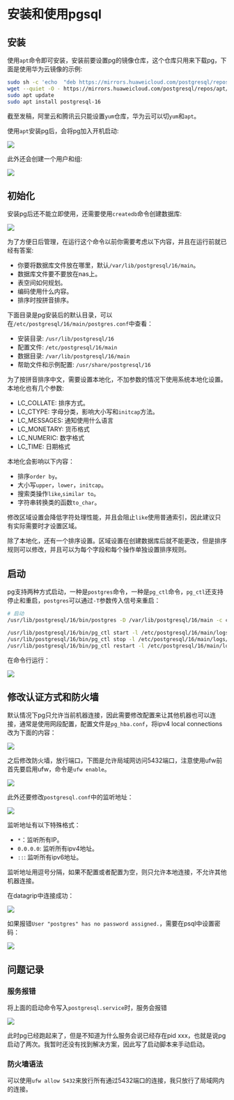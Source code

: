 # 安装和使用pgsql

## 安装

使用`apt`命令即可安装，安装前要设置pg的镜像仓库，这个仓库只用来下载pg，下面是使用华为云镜像的示例:

```bash
sudo sh -c 'echo  "deb https://mirrors.huaweicloud.com/postgresql/repos/apt $(lsb_release -cs)-pgdg main " > /etc/apt/sources.list.d/pgdg.list'
wget --quiet -O - https://mirrors.huaweicloud.com/postgresql/repos/apt/ACCC4CF8.asc | sudo apt-key add -
sudo apt update
sudo apt install postgresql-16
```

截至发稿，阿里云和腾讯云只能设置`yum`仓库，华为云可以切`yum`和`apt`。

使用`apt`安装pg后，会将pg加入开机启动:

![](https://picture-home.obs.cn-south-1.myhuaweicloud.com/markdown-picture/image-5.png)

此外还会创建一个用户和组:

![](https://picture-home.obs.cn-south-1.myhuaweicloud.com/markdown-picture/image-6.png)

## 初始化

安装pg后还不能立即使用，还需要使用`createdb`命令创建数据库:

![](https://picture-home.obs.cn-south-1.myhuaweicloud.com/markdown-picture/image-8.png)

为了方便日后管理，在运行这个命令以前你需要考虑以下内容，并且在运行前就已经有答案:

- 你要将数据库文件放在哪里，默认`/var/lib/postgresql/16/main`。
- 数据库文件要不要放在nas上。
- 表空间如何规划。
- 编码使用什么内容。
- 排序时按拼音排序。

下面目录是pg安装后的默认目录，可以在`/etc/postgresql/16/main/postgres.conf`中查看：

- 安装目录: `/usr/lib/postgresql/16`
- 配置文件: `/etc/postgresql/16/main`
- 数据目录: `/var/lib/postgresql/16/main`
- 帮助文件和示例配置: `/usr/share/postgresql/16`

为了按拼音排序中文，需要设置本地化，不加参数的情况下使用系统本地化设置。本地化也有几个参数:

- LC_COLLATE: 排序方式。
- LC_CTYPE: 字母分类，影响大小写和`initcap`方法。
- LC_MESSAGES: 通知使用什么语言
- LC_MONETARY: 货币格式
- LC_NUMERIC: 数字格式
- LC_TIME: 日期格式

本地化会影响以下内容：

- 排序`order by`。
- 大小写`upper`，`lower`，`initcap`。
- 搜索类操作`like`,`similar to`。
- 字符串转换类的函数`to_char`。

修改区域设置会降低字符处理性能，并且会阻止`like`使用普通索引，因此建议只有实际需要时才设置区域。

除了本地化，还有一个排序设置。区域设置在创建数据库后就不能更改，但是排序规则可以修改，并且可以为每个字段和每个操作单独设置排序规则。


## 启动

pg支持两种方式启动，一种是`postgres`命令，一种是`pg_ctl`命令，`pg_ctl`还支持停止和重启，`postgres`可以通过`-T`参数传入信号来重启：

```bash
# 启动
/usr/lib/postgresql/16/bin/postgres -D /var/lib/postgresql/16/main -c config_file=/etc/postgresql/16/main/postgresql.conf -c hba_file=/etc/postgresql/16/main/pg_hba.conf -c ident_file=/etc/postgresql/16/main/pg_ident.conf
```

```bash
/usr/lib/postgresql/16/bin/pg_ctl start -l /etc/postgresql/16/main/logs/pg.log -D /var/lib/postgresql/16/main -o "-c config_file=/etc/postgresql/16/main/postgresql.conf" -o "-c hba_file=/etc/postgresql/16/main/pg_hba.conf" -o "-c ident_file=/etc/postgresql/16/main/pg_ident.conf"
/usr/lib/postgresql/16/bin/pg_ctl stop -l /etc/postgresql/16/main/logs/pg.log -D /var/lib/postgresql/16/main -o "-c config_file=/etc/postgresql/16/main/postgresql.conf" -o "-c hba_file=/etc/postgresql/16/main/pg_hba.conf" -o "-c ident_file=/etc/postgresql/16/main/pg_ident.conf"
/usr/lib/postgresql/16/bin/pg_ctl restart -l /etc/postgresql/16/main/logs/pg.log -D /var/lib/postgresql/16/main -o "-c config_file=/etc/postgresql/16/main/postgresql.conf" -o "-c hba_file=/etc/postgresql/16/main/pg_hba.conf" -o "-c ident_file=/etc/postgresql/16/main/pg_ident.conf"
```

在命令行运行：

![](https://picture-home.obs.cn-south-1.myhuaweicloud.com/markdown-picture/image-9.png)


## 修改认证方式和防火墙

默认情况下pg只允许当前机器连接，因此需要修改配置来让其他机器也可以连接，通常是使用网段配置，配置文件是`pg_hba.conf`，将ipv4 local connections改为下面的内容：

![](https://picture-home.obs.cn-south-1.myhuaweicloud.com/markdown-picture/image-11.png)

之后修改防火墙，放行端口，下图是允许局域网访问5432端口，注意使用ufw前首先要启用ufw，命令是`ufw enable`。

![](https://picture-home.obs.cn-south-1.myhuaweicloud.com/markdown-picture/image-12.png)

此外还要修改`postgresql.conf`中的监听地址：

![](https://picture-home.obs.cn-south-1.myhuaweicloud.com/markdown-picture/image-14.png)

监听地址有以下特殊格式：

- `*`：监听所有IP。
- `0.0.0.0`: 监听所有ipv4地址。
- `::`: 监听所有ipv6地址。

监听地址用逗号分隔，如果不配置或者配置为空，则只允许本地连接，不允许其他机器连接。

在datagrip中连接成功：

![](https://picture-home.obs.cn-south-1.myhuaweicloud.com/markdown-picture/image-13.png)

如果报错`User "postgres" has no password assigned.`，需要在psql中设置密码：

![](https://picture-home.obs.cn-south-1.myhuaweicloud.com/markdown-picture/image-1.png)

## 问题记录

### 服务报错

将上面的启动命令写入`postgresql.service`时，服务会报错

![](https://picture-home.obs.cn-south-1.myhuaweicloud.com/markdown-picture/image-10.png)

此时pg已经跑起来了，但是不知道为什么服务会说已经存在pid xxx，也就是说pg启动了两次。我暂时还没有找到解决方案，因此写了启动脚本来手动启动。


### 防火墙语法

可以使用`ufw allow 5432`来放行所有通过5432端口的连接，我只放行了局域网内的连接。
